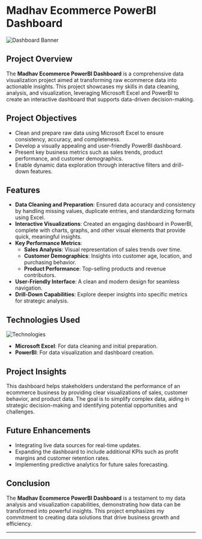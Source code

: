 # Madhav Ecommerce PowerBI Dashboard

![Dashboard Banner](https://encrypted-tbn0.gstatic.com/images?q=tbn:ANd9GcTUILFybzm7b18XSU17iwcxKHPb7PufJEk_E22AJ1t1XjLlZ2KCSJLWMl7_a4PztF1T0II&usqp=CAU)

## Project Overview
The **Madhav Ecommerce PowerBI Dashboard** is a comprehensive data visualization project aimed at transforming raw ecommerce data into actionable insights. This project showcases my skills in data cleaning, analysis, and visualization, leveraging Microsoft Excel and PowerBI to create an interactive dashboard that supports data-driven decision-making.

## Project Objectives
- Clean and prepare raw data using Microsoft Excel to ensure consistency, accuracy, and completeness.
- Develop a visually appealing and user-friendly PowerBI dashboard.
- Present key business metrics such as sales trends, product performance, and customer demographics.
- Enable dynamic data exploration through interactive filters and drill-down features.

## Features
- **Data Cleaning and Preparation**: Ensured data accuracy and consistency by handling missing values, duplicate entries, and standardizing formats using Excel.
- **Interactive Visualizations**: Created an engaging dashboard in PowerBI, complete with charts, graphs, and other visual elements that provide quick, meaningful insights.
- **Key Performance Metrics**:
  - **Sales Analysis**: Visual representation of sales trends over time.
  - **Customer Demographics**: Insights into customer age, location, and purchasing behavior.
  - **Product Performance**: Top-selling products and revenue contributors.
- **User-Friendly Interface**: A clean and modern design for seamless navigation.
- **Drill-Down Capabilities**: Explore deeper insights into specific metrics for strategic analysis.

## Technologies Used
![Technologies](path/to/your/technologies-image.jpg)
- **Microsoft Excel**: For data cleaning and initial preparation.
- **PowerBI**: For data visualization and dashboard creation.

## Project Insights
This dashboard helps stakeholders understand the performance of an ecommerce business by providing clear visualizations of sales, customer behavior, and product data. The goal is to simplify complex data, aiding in strategic decision-making and identifying potential opportunities and challenges.

## Future Enhancements
- Integrating live data sources for real-time updates.
- Expanding the dashboard to include additional KPIs such as profit margins and customer retention rates.
- Implementing predictive analytics for future sales forecasting.

## Conclusion
The **Madhav Ecommerce PowerBI Dashboard** is a testament to my data analysis and visualization capabilities, demonstrating how data can be transformed into powerful insights. This project emphasizes my commitment to creating data solutions that drive business growth and efficiency.

---

